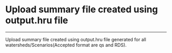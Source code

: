 # Upload summary file created using output.hru file

***

Upload summary file created using output.hru file generated for all watersheds/Scenarios(Accepted format are qs and RDS).
